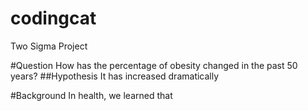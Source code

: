 # codingcat
Two Sigma Project

#Question
How has the percentage of obesity changed in the past 50 years?
##Hypothesis
It has increased dramatically


#Background
In health, we learned that 

#

